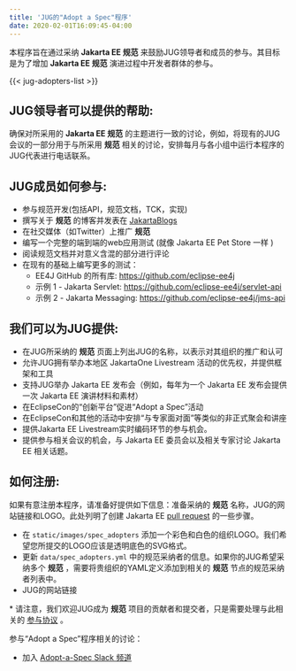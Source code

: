 ```yaml
---
title: 'JUG的"Adopt a Spec"程序'
date: 2020-02-01T16:09:45-04:00
---
```


本程序旨在通过采纳 **Jakarta EE 规范** 来鼓励JUG领导者和成员的参与。其目标是为了增加 **Jakarta EE 规范** 演进过程中开发者群体的参与。

{{< jug-adopters-list >}}  

## JUG领导者可以提供的帮助:

确保对所采用的 **Jakarta EE 规范** 的主题进行一致的讨论，例如，将现有的JUG会议的一部分用于与所采用 **规范** 相关的讨论，安排每月与各小组中运行本程序的JUG代表进行电话联系。

## JUG成员如何参与:

* 参与规范开发(包括API，规范文档，TCK，实现)
* 撰写关于 **规范** 的博客并发表在 [JakartaBlogs](https://jakartablogs.ee/)
* 在社交媒体（如Twitter）上推广 **规范**
* 编写一个完整的端到端的web应用测试 (就像 Jakarta EE Pet Store 一样 )
* 阅读规范文档并对意义含混的部分进行评论
* 在现有的基础上编写更多的测试：
  * EE4J GitHub 的所有库: https://github.com/eclipse-ee4j
  * 示例 1 - Jakarta Servlet: https://github.com/eclipse-ee4j/servlet-api
  * 示例 2 - Jakarta Messaging: https://github.com/eclipse-ee4j/jms-api

## 我们可以为JUG提供:

* 在JUG所采纳的 **规范** 页面上列出JUG的名称，以表示对其组织的推广和认可
* 允许JUG拥有举办本地区 JakartaOne Livestream 活动的优先权，并提供框架和工具
* 支持JUG举办 Jakarta EE 发布会（例如，每年为一个 Jakarta EE 发布会提供一次 Jakarta EE 演讲材料和素材）
* 在EclipseCon的“创新平台”促进“Adopt a Spec”活动
* 在EclipseCon和其他的活动中安排“与专家面对面”等类似的非正式聚会和讲座
* 提供Jakarta EE Livestream实时编码环节的参与机会。
* 提供参与相关会议的机会，与 Jakarta EE 委员会以及相关专家讨论 Jakarta EE 相关话题。

## 如何注册:

如果有意注册本程序，请准备好提供如下信息：准备采纳的 **规范** 名称，JUG的网站链接和LOGO。此处列明了创建 Jakarta EE [pull request](https://github.com/jakartaee/jakarta.ee#contributing) 的一些步骤。

* 在 `static/images/spec_adopters` 添加一个彩色和白色的组织LOGO。我们希望您所提交的LOGO应该是透明底色的SVG格式。
* 更新 `data/spec_adopters.yml` 中的规范采纳者的信息。如果你的JUG希望采纳多个 **规范** ，需要将贵组织的YAML定义添加到相关的 **规范** 节点的规范采纳者列表中。
* JUG的网站链接

\* 请注意，我们欢迎JUG成为 **规范** 项目的贡献者和提交者，只是需要处理与此相关的 [参与协议](https://blogs.eclipse.org/post/wayne-beaton/specification-project-committer-agreements) 。 

参与“Adopt a Spec”程序相关的讨论：
* 加入 [Adopt-a-Spec Slack 频道](https://jakarta.ee/connect/) 
